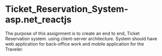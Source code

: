 # Ticket_Reservation_System-asp.net_reactjs
The purpose of this assignment is to create an end to end, Ticket Reservation system. using  client-server architecture. System should have web application for back-office work and  mobile application for the Traveler. 
